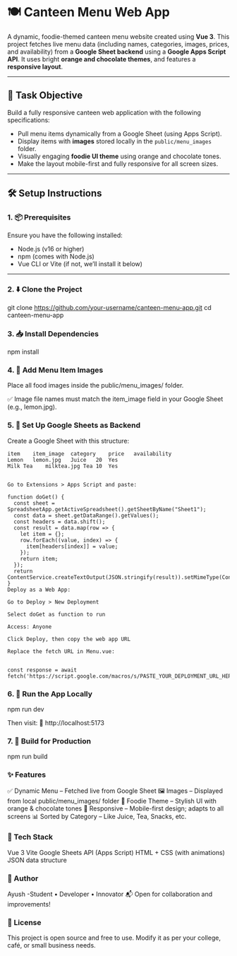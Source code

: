 # 🍽️ Canteen Menu Web App

A dynamic, foodie-themed canteen menu website created using **Vue 3**. This project fetches live menu data (including names, categories, images, prices, and availability) from a **Google Sheet backend** using a **Google Apps Script API**. It uses bright **orange and chocolate themes**, and features a **responsive layout**.

---

## 🎯 Task Objective

Build a fully responsive canteen web application with the following specifications:

- Pull menu items dynamically from a Google Sheet (using Apps Script).
- Display items with **images** stored locally in the `public/menu_images` folder.
- Visually engaging **foodie UI theme** using orange and chocolate tones.
- Make the layout mobile-first and fully responsive for all screen sizes.

---

## 🛠️ Setup Instructions

### 1. 📦 Prerequisites

Ensure you have the following installed:

- Node.js (v16 or higher)
- npm (comes with Node.js)
- Vue CLI or Vite (if not, we’ll install it below)

---

### 2. ⬇️ Clone the Project

git clone https://github.com/your-username/canteen-menu-app.git
cd canteen-menu-app


### 3. 📥 Install Dependencies
npm install

### 4. 📁 Add Menu Item Images
Place all food images inside the public/menu_images/ folder.

✅ Image file names must match the item_image field in your Google Sheet (e.g., lemon.jpg).

### 5. 🔗 Set Up Google Sheets as Backend
Create a Google Sheet with this structure:
```
item	item_image	category	price	availability
Lemon	lemon.jpg	Juice	20	Yes
Milk Tea	milktea.jpg	Tea	10	Yes


Go to Extensions > Apps Script and paste:

function doGet() {
  const sheet = SpreadsheetApp.getActiveSpreadsheet().getSheetByName("Sheet1");
  const data = sheet.getDataRange().getValues();
  const headers = data.shift();
  const result = data.map(row => {
    let item = {};
    row.forEach((value, index) => {
      item[headers[index]] = value;
    });
    return item;
  });
  return ContentService.createTextOutput(JSON.stringify(result)).setMimeType(ContentService.MimeType.JSON);
}
Deploy as a Web App:

Go to Deploy > New Deployment

Select doGet as function to run

Access: Anyone

Click Deploy, then copy the web app URL

Replace the fetch URL in Menu.vue:


const response = await fetch('https://script.google.com/macros/s/PASTE_YOUR_DEPLOYMENT_URL_HERE/exec');\

```
### 6. 🚀 Run the App Locally
npm run dev

Then visit:
📍 http://localhost:5173

### 7. 🧊 Build for Production
npm run build

### ✨ Features
✅ Dynamic Menu – Fetched live from Google Sheet
🖼️ Images – Displayed from local public/menu_images/ folder
🎨 Foodie Theme – Stylish UI with orange & chocolate tones
📱 Responsive – Mobile-first design; adapts to all screens
📊 Sorted by Category – Like Juice, Tea, Snacks, etc.

### 🔧 Tech Stack
Vue 3
Vite
Google Sheets API (Apps Script)
HTML + CSS (with animations)
JSON data structure


### 🙌 Author
Ayush
 -Student • Developer • Innovator
📬 Open for collaboration and improvements!

### 📜 License
This project is open source and free to use. Modify it as per your college, café, or small business needs.
